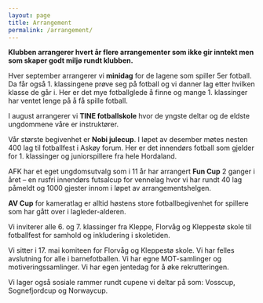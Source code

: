 ```yaml
---
layout: page
title: Arrangement
permalink: /arrangement/
---
```


**Klubben arrangerer hvert år flere arrangementer som ikke gir inntekt men som skaper godt miljø rundt klubben.**

Hver september arrangerer vi **minidag** for de lagene som spiller 5er fotball. Da får også 1. klassingene prøve seg på fotball og vi danner lag etter hvilken klasse de går i. Her er det mye fotballglede å finne og mange 1. klassinger har ventet lenge på å få spille fotball.

I august arrangerer vi **TINE fotballskole** hvor de yngste deltar og de eldste ungdommene våre er instruktører.

Vår største begivenhet er **Nobi julecup**. I løpet av desember møtes nesten 400 lag til fotballfest i Askøy forum. Her er det innendørs fotball som gjelder for 1. klassinger og juniorspillere fra hele Hordaland.

AFK har et eget ungdomsutvalg som i 11 år har arrangert **Fun Cup** 2 ganger i året – en rusfri innendørs futsalcup for vennelag hvor vi har rundt 40 lag påmeldt og 1000 gjester innom i løpet av arrangementshelgen.

**AV Cup** for kameratlag er alltid høstens store fotballbegivenhet for spillere som har gått over i lagleder-alderen.

Vi inviterer alle 6. og 7. klassinger fra Kleppe, Florvåg og Kleppestø skole til fotballfest for samhold og inkludering i skoletiden.

Vi sitter i 17. mai komiteen for Florvåg og Kleppestø skole. Vi har felles avslutning for alle i barnefotballen. Vi har egne MOT-samlinger og motiveringssamlinger. Vi har egen jentedag for å øke rekrutteringen.

Vi lager også sosiale rammer rundt cupene vi deltar på som: Vosscup, Sognefjordcup og Norwaycup.
